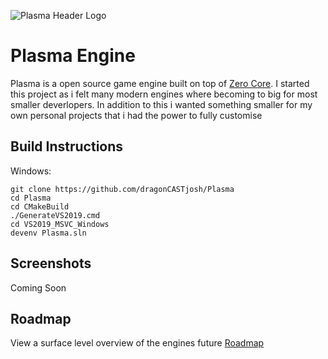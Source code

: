 ![Plasma Header Logo](https://github.com/dragonCASTjosh/Plasma/blob/master/Doc/Images/header.png)
# Plasma Engine

Plasma is a open source game engine built on top of [Zero Core](https://github.com/zeroengineteam/ZeroCore). I started this project as i felt many modern engines where becoming to big for most smaller deverlopers. In addition to this i wanted something smaller for my own personal projects that i had the power to fully customise


## Build Instructions

Windows: 
	
    git clone https://github.com/dragonCASTjosh/Plasma
    cd Plasma
    cd CMakeBuild
    ./GenerateVS2019.cmd
    cd VS2019_MSVC_Windows
    devenv Plasma.sln

## Screenshots

Coming Soon

## Roadmap
View a surface level overview of the engines future
[Roadmap](https://github.com/dragonCASTjosh/Plasma/projects/1)
